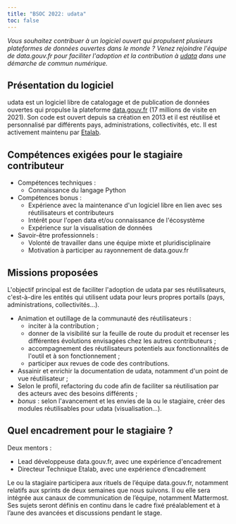 ```yaml
---
title: "BSOC 2022: udata"
toc: false
---
```


*Vous souhaitez contribuer à un logiciel ouvert qui propulsent plusieurs plateformes de données ouvertes dans le monde ? Venez rejoindre l'équipe de data.gouv.fr pour faciliter l'adoption et la contribution à [udata](https://udata.readthedocs.io) dans une démarche de commun numérique.*

## Présentation du logiciel

udata est un logiciel libre de catalogage et de publication de données ouvertes qui propulse la plateforme [data.gouv.fr](https://www.data.gouv.fr/fr/) (17 millions de visite en 2021). Son code est ouvert depuis sa création en 2013 et il est réutilisé et personnalisé par différents pays, administrations, collectivités, etc. Il est activement maintenu par [Etalab](https://www.etalab.gouv.fr/). 

## Compétences exigées pour le stagiaire contributeur

- Compétences techniques : 
  - Connaissance du langage Python
- Compétences bonus : 
  - Expérience avec la maintenance d'un logiciel libre en lien avec ses réutilisateurs et contributeurs
  - Intérêt pour l'open data et/ou connaissance de l'écosystème
  - Expérience sur la visualisation de données
- Savoir-être professionnels : 
  - Volonté de travailler dans une équipe mixte et pluridisciplinaire
  - Motivation à participer au rayonnement de data.gouv.fr

## Missions proposées

L'objectif principal est de faciliter l'adoption de udata par ses réutilisateurs, c'est-à-dire les entités qui utilisent udata pour leurs propres portails (pays, administrations, collectivités...).

- Animation et outillage de la communauté des réutilisateurs :
  - inciter à la contribution ;
  - donner de la visibilité sur la feuille de route du produit et recenser les différentes évolutions envisagées chez les autres contributeurs ;
  - accompagnement des réutilisateurs potentiels aux fonctionnalités de l'outil et à son fonctionnement ;
  - participer aux revues de code des contributions.
- Assainir et enrichir la documentation de udata, notamment d'un point de vue réutilisateur ;
- Selon le profil, refactoring du code afin de faciliter sa réutilisation par des acteurs avec des besoins différents ;
- _bonus_ : selon l'avancement et les envies de la ou le stagiaire, créer des modules réutilisables pour udata (visualisation...).

## Quel encadrement pour le stagiaire ?

Deux mentors :

- Lead développeuse data.gouv.fr, avec une expérience d'encadrement
- Directeur Technique Etalab, avec une expérience d’encadrement

Le ou la stagiaire participera aux rituels de l’équipe data.gouv.fr, notamment relatifs aux sprints de deux semaines que nous suivons. Il ou elle sera intégrée aux canaux de communication de l’équipe, notamment Mattermost. Ses sujets seront définis en continu dans le cadre fixé préalablement et à l’aune des avancées et discussions pendant le stage.
